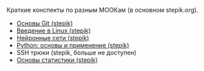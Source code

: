 Краткие конспекты по разным МООКам (в основном stepik.org).

- [Основы Git (stepik)](https://stepik.org/course/3145/promo)
- [Введение в Linux (stepik)](https://stepik.org/course/73/promo)
- [Нейронные сети (stepik)](https://stepik.org/course/401/promo)
- [Python: основы и применение (stepik)](https://stepik.org/course/512/promo)
- SSH трюки (stepik, больше не доступен)
- [Основы статистики (stepik)](https://stepik.org/course/76/promo)
